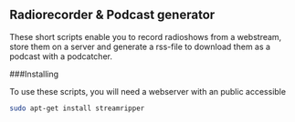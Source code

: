 ## Radiorecorder & Podcast generator

These short scripts enable you to record radioshows from a webstream, store them on a server and generate a rss-file to download them as a podcast with a podcatcher.

###Installing

To use these scripts, you will need a webserver with an public accessible  

```bash
sudo apt-get install streamripper
```

